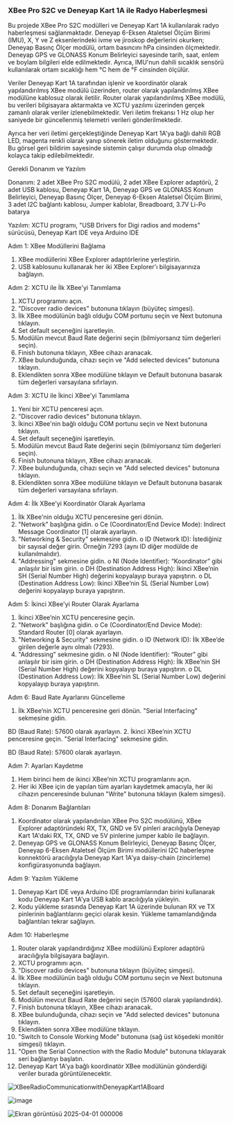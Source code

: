 ### XBee Pro S2C ve Deneyap Kart 1A ile Radyo Haberleşmesi

Bu projede XBee Pro S2C modülleri ve Deneyap Kart 1A kullanılarak radyo haberleşmesi sağlanmaktadır. Deneyap 6-Eksen Ataletsel Ölçüm Birimi (IMU), X, Y ve Z eksenlerindeki ivme ve jiroskop değerlerini okurken; Deneyap Basınç Ölçer modülü, ortam basıncını hPa cinsinden ölçmektedir. Deneyap GPS ve GLONASS Konum Belirleyici sayesinde tarih, saat, enlem ve boylam bilgileri elde edilmektedir. Ayrıca, IMU'nun dahili sıcaklık sensörü kullanılarak ortam sıcaklığı hem °C hem de °F cinsinden ölçülür.

Veriler Deneyap Kart 1A tarafından işlenir ve koordinatör olarak yapılandırılmış XBee modülü üzerinden, router olarak yapılandırılmış XBee modülüne kablosuz olarak iletilir. Router olarak yapılandırılmış XBee modülü, bu verileri bilgisayara aktarmakta ve XCTU yazılımı üzerinden gerçek zamanlı olarak veriler izlenebilmektedir. Veri iletim frekansı 1 Hz olup her saniyede bir güncellenmiş telemetri verileri gönderilmektedir.

Ayrıca her veri iletimi gerçekleştiğinde Deneyap Kart 1A'ya bağlı dahili RGB LED, magenta renkli olarak yanıp sönerek iletim olduğunu göstermektedir. Bu görsel geri bildirim sayesinde sistemin çalışır durumda olup olmadığı kolayca takip edilebilmektedir.

Gerekli Donanım ve Yazılım

Donanım: 2 adet XBee Pro S2C modülü, 2 adet XBee Explorer adaptörü, 2 adet USB kablosu, Deneyap Kart 1A, Deneyap GPS ve GLONASS Konum Belirleyici, Deneyap Basınç Ölçer, Deneyap 6-Eksen Ataletsel Ölçüm Birimi, 3 adet I2C bağlantı kablosu, Jumper kablolar, Breadboard, 3.7V Li-Po batarya

Yazılım: XCTU programı, "USB Drivers for Digi radios and modems" sürücüsü, Deneyap Kart IDE veya Arduino IDE

Adım 1: XBee Modüllerini Bağlama
1.	XBee modüllerini XBee Explorer adaptörlerine yerleştirin.
2.	USB kablosunu kullanarak her iki XBee Explorer'ı bilgisayarınıza bağlayın.

Adım 2: XCTU ile İlk XBee'yi Tanımlama 
1.	XCTU programını açın.
2.	"Discover radio devices" butonuna tıklayın (büyüteç simgesi).
3.	İlk XBee modülünün bağlı olduğu COM portunu seçin ve Next butonuna tıklayın.
4.	Set default seçeneğini işaretleyin.
5.	Modülün mevcut Baud Rate değerini seçin (bilmiyorsanız tüm değerleri seçin).
6.	Finish butonuna tıklayın, XBee cihazı aranacak.
7.	XBee bulunduğunda, cihazı seçin ve "Add selected devices" butonuna tıklayın.
8.	Eklendikten sonra XBee modülüne tıklayın ve Default butonuna basarak tüm değerleri varsayılana sıfırlayın.

Adım 3: XCTU ile İkinci XBee'yi Tanımlama 
1.	Yeni bir XCTU penceresi açın.
2.	"Discover radio devices" butonuna tıklayın.
3.	İkinci XBee'nin bağlı olduğu COM portunu seçin ve Next butonuna tıklayın.
4.	Set default seçeneğini işaretleyin.
5.	Modülün mevcut Baud Rate değerini seçin (bilmiyorsanız tüm değerleri seçin).
6.	Finish butonuna tıklayın, XBee cihazı aranacak.
7.	XBee bulunduğunda, cihazı seçin ve "Add selected devices" butonuna tıklayın.
8.	Eklendikten sonra XBee modülüne tıklayın ve Default butonuna basarak tüm değerleri varsayılana sıfırlayın.

Adım 4: İlk XBee'yi Koordinatör Olarak Ayarlama
1.	İlk XBee'nin olduğu XCTU penceresine geri dönün.
2.	"Network" başlığına gidin.
o	Ce (Coordinator/End Device Mode): Indirect Message Coordinator [1] olarak ayarlayın.
3.	"Networking & Security" sekmesine gidin.
o	ID (Network ID): İstediğiniz bir sayısal değer girin. Örneğin 7293 (aynı ID diğer modülde de kullanılmalıdır).
4.	"Addressing" sekmesine gidin.
o	NI (Node Identifier): “Koordinator” gibi anlaşılır bir isim girin.
o	DH (Destination Address High): İkinci XBee’nin SH (Serial Number High) değerini kopyalayıp buraya yapıştırın.
o	DL (Destination Address Low): İkinci XBee’nin SL (Serial Number Low) değerini kopyalayıp buraya yapıştırın.

Adım 5: İkinci XBee'yi Router Olarak Ayarlama
1.	İkinci XBee’nin XCTU penceresine geçin.
2.	"Network" başlığına gidin.
o	Ce (Coordinator/End Device Mode): Standard Router [0] olarak ayarlayın.
3.	"Networking & Security" sekmesine gidin.
o	ID (Network ID): İlk XBee’de girilen değerle aynı olmalı (7293).
4.	"Addressing" sekmesine gidin.
o	NI (Node Identifier): “Router” gibi anlaşılır bir isim girin.
o	DH (Destination Address High): İlk XBee’nin SH (Serial Number High) değerini kopyalayıp buraya yapıştırın.
o	DL (Destination Address Low): İlk XBee’nin SL (Serial Number Low) değerini kopyalayıp buraya yapıştırın.

Adım 6: Baud Rate Ayarlarını Güncelleme
1.	İlk XBee’nin XCTU penceresine geri dönün.
"Serial Interfacing" sekmesine gidin.

BD (Baud Rate): 57600 olarak ayarlayın.
2.	İkinci XBee’nin XCTU penceresine geçin. 
"Serial Interfacing" sekmesine gidin.

BD (Baud Rate): 57600 olarak ayarlayın.

Adım 7: Ayarları Kaydetme
1.	Hem birinci hem de ikinci XBee’nin XCTU programlarını açın.
2.	Her iki XBee için de yapılan tüm ayarları kaydetmek amacıyla, her iki cihazın penceresinde bulunan "Write" butonuna tıklayın (kalem simgesi).

Adım 8: Donanım Bağlantıları
1.	Koordinator olarak yapılandırılan XBee Pro S2C modülünü, XBee Explorer adaptöründeki RX, TX, GND ve 5V pinleri aracılığıyla Deneyap Kart 1A'daki RX, TX, GND ve 5V pinlerine jumper kablo ile bağlayın.
2.	Deneyap GPS ve GLONASS Konum Belirleyici, Deneyap Basınç Ölçer, Deneyap 6-Eksen Ataletsel Ölçüm Birimi modüllerini I2C haberleşme konnektörü aracılığıyla Deneyap Kart 1A'ya daisy-chain (zincirleme) konfigürasyonunda bağlayın.

Adım 9: Yazılım Yükleme
1.	Deneyap Kart IDE veya Arduino IDE programlarından birini kullanarak kodu Deneyap Kart 1A'ya USB kablo aracılığıyla yükleyin.
2.	Kodu yükleme sırasında Deneyap Kart 1A üzerinde bulunan RX ve TX pinlerinin bağlantılarını geçici olarak kesin. Yükleme tamamlandığında bağlantıları tekrar sağlayın.

Adım 10: Haberleşme
1.	Router olarak yapılandırdığınız XBee modülünü Explorer adaptörü aracılığıyla bilgisayara bağlayın.
2.	XCTU programını açın.
3.	"Discover radio devices" butonuna tıklayın (büyüteç simgesi).
4.	İlk XBee modülünün bağlı olduğu COM portunu seçin ve Next butonuna tıklayın.
5.	Set default seçeneğini işaretleyin.
6.	Modülün mevcut Baud Rate değerini seçin (57600 olarak yapılandırdık).
7.	Finish butonuna tıklayın, XBee cihazı aranacak.
8.	XBee bulunduğunda, cihazı seçin ve "Add selected devices" butonuna tıklayın.
9.	Eklendikten sonra XBee modülüne tıklayın.
10.	"Switch to Console Working Mode" butonuna (sağ üst köşedeki monitör simgesi) tıklayın.
11.	"Open the Serial Connection with the Radio Module" butonuna tıklayarak seri bağlantıyı başlatın.
12.	Deneyap Kart 1A'ya bağlı koordinatör XBee modülünün gönderdiği veriler burada görüntülenecektir.

![XBeeRadioCommunicationwithDeneyapKart1ABoard](https://github.com/user-attachments/assets/41463a56-9d1f-408a-83f9-b80d70876d7e)

![image](https://github.com/user-attachments/assets/c2cbeb44-cad0-485f-bac3-192e204f11c4)

![Ekran görüntüsü 2025-04-01 000006](https://github.com/user-attachments/assets/e47892e4-5dfd-47e4-84f4-36c9856fe0f5)


